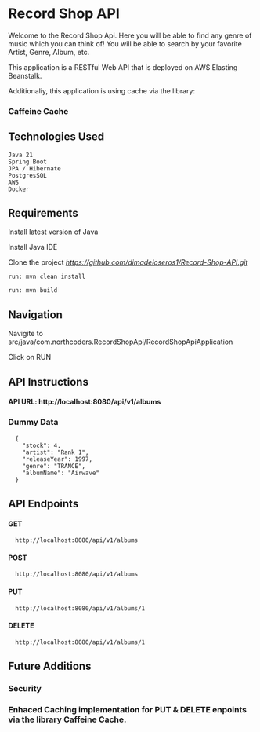 # Record Shop API

  Welcome to the Record Shop Api. Here you will be able to find any genre of music which you can think of!
  You will be able to search by your favorite Artist, Genre, Album, etc.
  
  This application is a RESTful Web API that is deployed on AWS Elasting Beanstalk.
  
  Additionaliy, this application is using cache via the library: 
  ### Caffeine Cache


## Technologies Used

    Java 21
    Spring Boot
    JPA / Hibernate
    PostgresSQL
    AWS
    Docker

## Requirements

  Install latest version of Java
  
  Install Java IDE
  
  Clone the project *https://github.com/dimadeloseros1/Record-Shop-API.git*
  
    run: mvn clean install
        
    run: mvn build
  
  
## Navigation

  Navigite to src/java/com.northcoders.RecordShopApi/RecordShopApiApplication
  
  Click on RUN

## API Instructions

  #### API URL: http://localhost:8080/api/v1/albums 
  
  ### Dummy Data
      {
        "stock": 4,
        "artist": "Rank 1",
        "releaseYear": 1997,
        "genre": "TRANCE",
        "albumName": "Airwave"
      }
## API Endpoints
  #### GET
      http://localhost:8080/api/v1/albums 
  
  #### POST
      http://localhost:8080/api/v1/albums 

  
  #### PUT
      http://localhost:8080/api/v1/albums/1 
      
  
  #### DELETE
      http://localhost:8080/api/v1/albums/1 


 ## Future Additions
  ### Security
  ### Enhaced Caching implementation for PUT & DELETE enpoints via the library Caffeine Cache.
  
